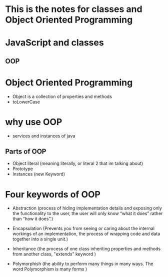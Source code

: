 # This is the notes for classes and Object Oriented Programming

# JavaScript and classes

## OOP

# Object Oriented Programming

- Object is a collection of properties and methods
- toLowerCase

# why use OOP

- services and instances of java

## Parts of OOP

- Object literal (meaning literally, or literal 2 that im talking about)
- Prototype
- Instances (new Keyword)

# Four keywords of OOP

- Abstraction (process of hiding implementation details and exposing only the functionality to the user, the user will only know “what it does” rather than “how it does”.)

- Encapsulation (Prevents you from seeing or caring about the internal workings of an implementation, the process of wrapping code and data together into a single unit.)

- Inheritance (the process of one class inheriting properties and methods from another class, "extends" keyword )

- Polymorphish (the ability to perform many things in many ways. The word Polymorphism is many forms )
